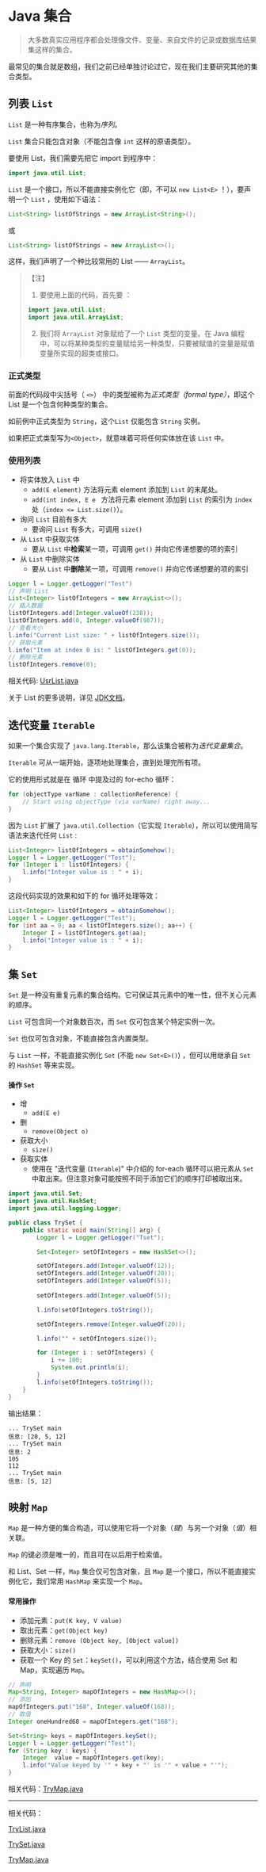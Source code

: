 # Java 集合

> 大多数真实应用程序都会处理像文件、变量、来自文件的记录或数据库结果集这样的集合。

最常见的集合就是数组，我们之前已经单独讨论过它，现在我们主要研究其他的集合类型。

## 列表 `List`

`List` 是一种有序集合，也称为*序列*。

`List` 集合只能包含对象（不能包含像 `int` 这样的原语类型）。

要使用 List，我们需要先把它 import 到程序中：

```java
import java.util.List;
```

`List` 是一个接口，所以不能直接实例化它（即，不可以 `new List<E>` ！），要声明一个 `List` ，使用如下语法：

```java
List<String> listOfStrings = new ArrayList<String>();
```

或

``` java
List<String> listOfStrings = new ArrayList<>();
```

这样，我们声明了一个种比较常用的 List —— `ArrayList`。

> 【注】
> 1. 要使用上面的代码，首先要 ：
> ```java
> import java.util.List;
> import java.util.ArrayList;
> ```
> 2. 我们将 `ArrayList` 对象赋给了一个 `List` 类型的变量。在 Java 编程中，可以将某种类型的变量赋给另一种类型，只要被赋值的变量是赋值变量所实现的超类或接口。

### 正式类型

前面的代码段中尖括号（ `<>`） 中的类型被称为*正式类型（formal type）*，即这个 List 是一个包含何种类型的集合。

如前例中正式类型为 `String`，这个`List` 仅能包含 `String` 实例。

如果把正式类型写为`<Object>`，就意味着可将任何实体放在该 `List` 中。

### 使用列表

- 将实体放入  `List`  中
  * `add(E element)` 方法将元素 element 添加到 `List` 的末尾处。
  * `add(int index, E e ` 方法将元素 element 添加到 `List` 的索引为 `index` 处（`index <= List.size()`）。
- 询问  `List` 目前有多大
  - 要询问 `List` 有多大，可调用 `size()`
- 从  `List` 中获取实体
  - 要从 `List` 中**检索**某一项，可调用 `get()` 并向它传递想要的项的索引
- 从  `List` 中删除实体
  - 要从 `List` 中**删除**某一项，可调用 `remove()` 并向它传递想要的项的索引

```java
Logger l = Logger.getLogger("Test")
// 声明 List
List<Integer> listOfIntegers = new ArrayList<>();
// 插入数据
listOfIntegers.add(Integer.valueOf(238));
listOfIntegers.add(0, Integer.valueOf(987));
// 查看大小
l.info("Current List size: " + listOfIntegers.size());
// 获取元素
l.info("Item at index 0 is: " listOfIntegers.get(0));
// 删除元素
listOfIntegers.remove(0);
```

相关代码: [UsrList.java](./src/UsrList.java)

关于 List 的更多说明，详见 [JDK文档](https://docs.oracle.com/en/java/javase/12/docs/api/java.base/java/util/List.html)。

## 迭代变量 `Iterable`

如果一个集合实现了 `java.lang.Iterable`，那么该集合被称为*迭代变量集合*。

 `Iterable` 可从一端开始，逐项地处理集合，直到处理完所有项。

它的使用形式就是在 循环 中提及过的 for-echo 循环：

```java
for (objectType varName : collectionReference) {
    // Start using objectType (via varName) right away...
}
```

因为 `List` 扩展了 `java.util.Collection`（它实现 `Iterable`），所以可以使用简写语法来迭代任何 `List` :

``` java
List<Integer> listOfIntegers = obtainSomehow();
Logger l = Logger.getLogger("Test");
for (Integer i : listOfIntegers) {
    l.info("Integer value is : " + i);
}
```

这段代码实现的效果和如下的 for 循环处理等效：

```java
List<Integer> listOfIntegers = obtainSomehow();
Logger l = Logger.getLogger("Test");
for (int aa = 0; aa < listOfIntegers.size(); aa++) {
    Integer I = listOfIntegers.get(aa);
    l.info("Integer value is : " + i);
}
```

## 集 `Set`

`Set` 是一种没有重复元素的集合结构。它可保证其元素中的唯一性，但不关心元素的顺序。

`List` 可包含同一个对象数百次，而 `Set` 仅可包含某个特定实例一次。

`Set` 也仅可包含对象，不能直接包含内置类型。

与 `List` 一样，不能直接实例化 `Set` (不能 `new Set<E>()`) ，但可以用继承自 `Set` 的 `HashSet` 等来实现。

#### 操作 `Set`

* 增
  * `add(E e)`
* 删
  * `remove(Object o)`
* 获取大小
  * `size()`
* 获取实体
  * 使用在 "迭代变量 (`Iterable`)" 中介绍的 for-each 循环可以把元素从 `Set` 中取出来。但注意对象可能按照不同于添加它们的顺序打印被取出来。

``` java
import java.util.Set;
import java.util.HashSet;
import java.util.logging.Logger;

public class TrySet {	
	public static void main(String[] arg) {
		Logger l = Logger.getLogger("Tset");

		Set<Integer> setOfIntegers = new HashSet<>();

		setOfIntegers.add(Integer.valueOf(12));
		setOfIntegers.add(Integer.valueOf(20));
		setOfIntegers.add(Integer.valueOf(5));
		
		setOfIntegers.add(Integer.valueOf(5));

		l.info(setOfIntegers.toString());

		setOfIntegers.remove(Integer.valueOf(20));

		l.info("" + setOfIntegers.size());

		for (Integer i : setOfIntegers) {
			i += 100;
			System.out.println(i);
		}
		l.info(setOfIntegers.toString());
	}
}
```

输出结果：

```
... TrySet main
信息: [20, 5, 12]
... TrySet main
信息: 2
105
112
... TrySet main
信息: [5, 12]
```

## 映射 `Map`

`Map` 是一种方便的集合构造，可以使用它将一个对象（*键*）与另一个对象（*值*）相关联。

`Map` 的键必须是唯一的，而且可在以后用于检索值。

和 List、Set 一样，`Map` 集合仅可包含对象，且 `Map` 是一个接口，所以不能直接实例化它，我们常用 `HashMap` 来实现一个 `Map`。

#### 常用操作

* 添加元素：`put(K key, V value)`
* 取出元素：`get(Object key)`
* 删除元素：`remove (Object key, [Object value])`
* 获取大小：`size()`
* 获取一个 Key 的 `Set`：`keySet()`，可以利用这个方法，结合使用 Set 和 Map，实现遍历 `Map`。

```java
// 声明
Map<String, Integer> mapOfIntegers = new HashMap<>();
// 添加
mapOfIntegers.put("168", Integer.valueOf(168));
// 取值
Integer oneHundred68 = mapOfIntegers.get("168");
```

```java
Set<String> keys = mapOfIntegers.keySet();
Logger l = Logger.getLogger("Test");
for (String key : keys) {
    Integer  value = mapOfIntegers.get(key);
    l.info("Value keyed by '" + key + "' is '" + value + "'");
}
```

相关代码：[TryMap.java](./src/TryMap.java)

----

相关代码：

[TryList.java](./src/UsrList.java)

[TrySet.java](./src/TrySet.java)

[TryMap.java](./src/TryMap.java)

